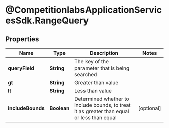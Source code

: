 # @CompetitionlabsApplicationServicesSdk.RangeQuery

## Properties

Name | Type | Description | Notes
------------ | ------------- | ------------- | -------------
**queryField** | **String** | The key of the parameter that is being searched | 
**gt** | **String** | Greater than value | 
**lt** | **String** | Less than value | 
**includeBounds** | **Boolean** | Determined whether to include bounds, to treat it as greater than equal or less than equal | [optional] 


